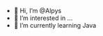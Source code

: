 - 👋 Hi, I’m @Alpys
- 👀 I’m interested in ...
- 🌱 I’m currently learning Java

<!---
Alpys79/Alpys79 is a ✨ special ✨ repository because its `README.md` (this file) appears on your GitHub profile.
You can click the Preview link to take a look at your changes.
--->
